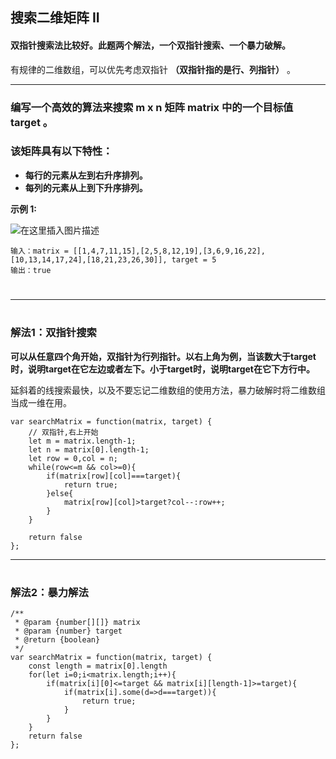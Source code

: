 ## 搜索二维矩阵 II
#### 双指针搜索法比较好。此题两个解法，一个双指针搜索、一个暴力破解。
有规律的二维数组，可以优先考虑双指针 **（双指针指的是行、列指针）** 。
***

###  **编写一个高效的算法来搜索 m x n 矩阵 matrix 中的一个目标值 target 。** 
### **该矩阵具有以下特性：**
- **每行的元素从左到右升序排列。**
- **每列的元素从上到下升序排列。**

**示例 1:**

![在这里插入图片描述](https://img-blog.csdnimg.cn/20210524190401781.png?x-oss-process=image/watermark,type_ZmFuZ3poZW5naGVpdGk,shadow_10,text_aHR0cHM6Ly9ibG9nLmNzZG4ubmV0L1NhUkFrdQ==,size_16,color_FFFFFF,t_70)
```
输入：matrix = [[1,4,7,11,15],[2,5,8,12,19],[3,6,9,16,22],[10,13,14,17,24],[18,21,23,26,30]], target = 5
输出：true
```
#
***
#

### **解法1：双指针搜索**
**可以从任意四个角开始，双指针为行列指针。以右上角为例，当该数大于target时，说明target在它左边或者左下。小于target时，说明target在它下方行中。**

延斜着的线搜索最快，以及不要忘记二维数组的使用方法，暴力破解时将二维数组当成一维在用。

```
var searchMatrix = function(matrix, target) {
    // 双指针,右上开始
    let m = matrix.length-1;
    let n = matrix[0].length-1;
    let row = 0,col = n;
    while(row<=m && col>=0){
        if(matrix[row][col]===target){
            return true;
        }else{
            matrix[row][col]>target?col--:row++;
        }
    }

    return false
};
```


***
#

### **解法2：暴力解法**

```
/**
 * @param {number[][]} matrix
 * @param {number} target
 * @return {boolean}
 */
var searchMatrix = function(matrix, target) {
    const length = matrix[0].length
    for(let i=0;i<matrix.length;i++){
        if(matrix[i][0]<=target && matrix[i][length-1]>=target){
            if(matrix[i].some(d=>d===target)){
                return true;
            }
        }
    }
    return false
};
```
